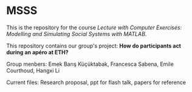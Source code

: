 # MSSS
This is the repository for the course *Lecture with Computer Exercises: Modelling and Simulating Social Systems with MATLAB*. 

This repository contains our group's project: **How do participants act during an apéro at ETH?**

Group menbers: Emek Barış Küçüktabak, Francesca Sabena, Emile Courthoud, Hangxi Li

Current files: Research proposal, ppt for flash talk, papers for reference
